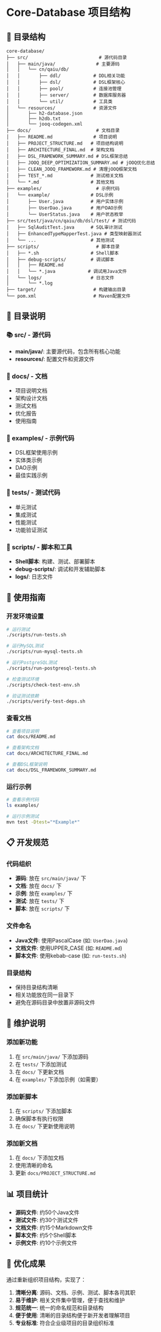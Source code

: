 # Core-Database 项目结构

## 📁 目录结构

```
core-database/
├── src/                          # 源代码目录
│   ├── main/java/               # 主要源码
│   │   └── cn/qaiu/db/
│   │       ├── ddl/            # DDL相关功能
│   │       ├── dsl/            # DSL框架核心
│   │       ├── pool/           # 连接池管理
│   │       ├── server/         # 数据库服务器
│   │       └── util/           # 工具类
│   └── resources/              # 资源文件
│       ├── h2-database.json
│       ├── h2db.txt
│       └── jooq-codegen.xml
├── docs/                        # 文档目录
│   ├── README.md               # 项目说明
│   ├── PROJECT_STRUCTURE.md   # 项目结构说明
│   ├── ARCHITECTURE_FINAL.md  # 架构文档
│   ├── DSL_FRAMEWORK_SUMMARY.md # DSL框架总结
│   ├── JOOQ_DEEP_OPTIMIZATION_SUMMARY.md # jOOQ优化总结
│   ├── CLEAN_JOOQ_FRAMEWORK.md # 清理jOOQ框架文档
│   ├── TEST_*.md              # 测试相关文档
│   └── *.md                   # 其他文档
├── examples/                    # 示例代码
│   └── example/               # DSL示例
│       ├── User.java          # 用户实体示例
│       ├── UserDao.java       # 用户DAO示例
│       └── UserStatus.java    # 用户状态枚举
├── src/test/java/cn/qaiu/db/dsl/test/ # 测试代码
│   ├── SqlAuditTest.java      # SQL审计测试
│   ├── EnhancedTypeMapperTest.java # 类型映射器测试
│   └── ...                    # 其他测试
├── scripts/                     # 脚本目录
│   ├── *.sh                   # Shell脚本
│   ├── debug-scripts/         # 调试脚本
│   │   ├── README.md
│   │   └── *.java            # 调试用Java文件
│   └── logs/                  # 日志文件
│       └── *.log
├── target/                     # 构建输出目录
└── pom.xml                     # Maven配置文件
```

## 🎯 目录说明

### 📚 src/ - 源代码
- **main/java/**: 主要源代码，包含所有核心功能
- **resources/**: 配置文件和资源文件

### 📖 docs/ - 文档
- 项目说明文档
- 架构设计文档
- 测试文档
- 优化报告
- 使用指南

### 🔧 examples/ - 示例代码
- DSL框架使用示例
- 实体类示例
- DAO示例
- 最佳实践示例

### 🧪 tests/ - 测试代码
- 单元测试
- 集成测试
- 性能测试
- 功能验证测试

### 📜 scripts/ - 脚本和工具
- **Shell脚本**: 构建、测试、部署脚本
- **debug-scripts/**: 调试和开发辅助脚本
- **logs/**: 日志文件

## 🚀 使用指南

### 开发环境设置
```bash
# 运行测试
./scripts/run-tests.sh

# 运行MySQL测试
./scripts/run-mysql-tests.sh

# 运行PostgreSQL测试
./scripts/run-postgresql-tests.sh

# 检查测试环境
./scripts/check-test-env.sh

# 验证测试依赖
./scripts/verify-test-deps.sh
```

### 查看文档
```bash
# 查看项目说明
cat docs/README.md

# 查看架构文档
cat docs/ARCHITECTURE_FINAL.md

# 查看DSL框架说明
cat docs/DSL_FRAMEWORK_SUMMARY.md
```

### 运行示例
```bash
# 查看示例代码
ls examples/

# 运行示例测试
mvn test -Dtest="*Example*"
```

## 📋 开发规范

### 代码组织
- **源码**: 放在 `src/main/java/` 下
- **文档**: 放在 `docs/` 下
- **示例**: 放在 `examples/` 下
- **测试**: 放在 `tests/` 下
- **脚本**: 放在 `scripts/` 下

### 文件命名
- **Java文件**: 使用PascalCase (如: `UserDao.java`)
- **文档文件**: 使用UPPER_CASE (如: `README.md`)
- **脚本文件**: 使用kebab-case (如: `run-tests.sh`)

### 目录结构
- 保持目录结构清晰
- 相关功能放在同一目录下
- 避免在源码目录中放置非源码文件

## 🔄 维护说明

### 添加新功能
1. 在 `src/main/java/` 下添加源码
2. 在 `tests/` 下添加测试
3. 在 `docs/` 下更新文档
4. 在 `examples/` 下添加示例（如需要）

### 添加新脚本
1. 在 `scripts/` 下添加脚本
2. 确保脚本有执行权限
3. 在 `docs/` 下更新使用说明

### 添加新文档
1. 在 `docs/` 下添加文档
2. 使用清晰的命名
3. 更新 `docs/PROJECT_STRUCTURE.md`

## 📊 项目统计

- **源码文件**: 约50个Java文件
- **测试文件**: 约30个测试文件
- **文档文件**: 约15个Markdown文件
- **脚本文件**: 约5个Shell脚本
- **示例文件**: 约10个示例文件

## 🎉 优化成果

通过重新组织项目结构，实现了：

1. **清晰分离**: 源码、文档、示例、测试、脚本各司其职
2. **易于维护**: 相关文件集中管理，便于查找和维护
3. **规范统一**: 统一的命名规范和目录结构
4. **便于使用**: 清晰的目录结构便于新开发者理解项目
5. **专业标准**: 符合企业级项目的目录组织标准
